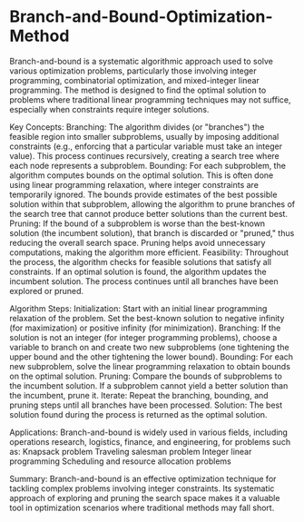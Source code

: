 # Branch-and-Bound-Optimization-Method
Branch-and-bound is a systematic algorithmic approach used to solve various optimization problems, particularly those involving integer programming, combinatorial optimization, and mixed-integer linear programming. The method is designed to find the optimal solution to problems where traditional linear programming techniques may not suffice, especially when constraints require integer solutions.

Key Concepts:
Branching:
The algorithm divides (or "branches") the feasible region into smaller subproblems, usually by imposing additional constraints (e.g., enforcing that a particular variable must take an integer value).
This process continues recursively, creating a search tree where each node represents a subproblem.
Bounding:
For each subproblem, the algorithm computes bounds on the optimal solution. This is often done using linear programming relaxation, where integer constraints are temporarily ignored.
The bounds provide estimates of the best possible solution within that subproblem, allowing the algorithm to prune branches of the search tree that cannot produce better solutions than the current best.
Pruning:
If the bound of a subproblem is worse than the best-known solution (the incumbent solution), that branch is discarded or "pruned," thus reducing the overall search space.
Pruning helps avoid unnecessary computations, making the algorithm more efficient.
Feasibility:
Throughout the process, the algorithm checks for feasible solutions that satisfy all constraints. If an optimal solution is found, the algorithm updates the incumbent solution.
The process continues until all branches have been explored or pruned.

Algorithm Steps:
Initialization:
Start with an initial linear programming relaxation of the problem.
Set the best-known solution to negative infinity (for maximization) or positive infinity (for minimization).
Branching:
If the solution is not an integer (for integer programming problems), choose a variable to branch on and create two new subproblems (one tightening the upper bound and the other tightening the lower bound).
Bounding:
For each new subproblem, solve the linear programming relaxation to obtain bounds on the optimal solution.
Pruning:
Compare the bounds of subproblems to the incumbent solution. If a subproblem cannot yield a better solution than the incumbent, prune it.
Iterate:
Repeat the branching, bounding, and pruning steps until all branches have been processed.
Solution:
The best solution found during the process is returned as the optimal solution.

Applications:
Branch-and-bound is widely used in various fields, including operations research, logistics, finance, and engineering, for problems such as:
Knapsack problem
Traveling salesman problem
Integer linear programming
Scheduling and resource allocation problems

Summary:
Branch-and-bound is an effective optimization technique for tackling complex problems involving integer constraints. Its systematic approach of exploring and pruning the search space makes it a valuable tool in optimization scenarios where traditional methods may fall short.
